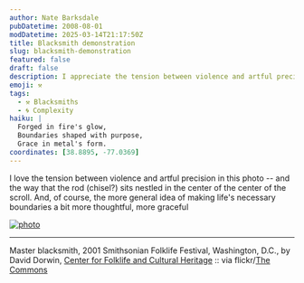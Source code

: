 ```yaml
---
author: Nate Barksdale
pubDatetime: 2008-08-01
modDatetime: 2025-03-14T21:17:50Z
title: Blacksmith demonstration
slug: blacksmith-demonstration
featured: false
draft: false
description: I appreciate the tension between violence and artful precision in this photograph.
emoji: ⚒️
tags:
  - ⚒️ Blacksmiths
  - 🌀 Complexity
haiku: |
  Forged in fire's glow,  
  Boundaries shaped with purpose,  
  Grace in metal's form.
coordinates: [38.8895, -77.0369]
---
```


I love the tension between violence and artful precision in this photo -- and the way that the rod (chisel?) sits nestled in the center of the center of the scroll. And, of course, the more general idea of making life's necessary boundaries a bit more thoughtful, more graceful

[![photo](http://culture-making.com/media/2548087053_b251b9ef18_b.jpg)](http://flickr.com/photos/smithsonian/2548087053/)

---

Master blacksmith, 2001 Smithsonian Folklife Festival, Washington, D.C., by David Dorwin, [Center for Folklife and Cultural Heritage](http://web.archive.org/web/20120204041104/http://www.folklife.si.edu/index.html) :: via flickr/[The Commons](http://flickr.com/commons/)
